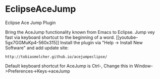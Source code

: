 # EclipseAceJump
Eclipse Ace Jump Plugin

Bring the AceJump functionality known from Emacs to Eclipse. Jump vey fast via keyboard shortcut to the beginning of a word.
[[youtube-5gx7GGMuKp4-560x315]]
Install the plugin via "Help -> Install New Software" and add update site:

````
http://tobiasmelcher.github.io/acejumpeclipse/
````
Default keyboard shortcut for AceJump is Ctrl-,
Change this in Window->Preferences->Keys->aceJump
